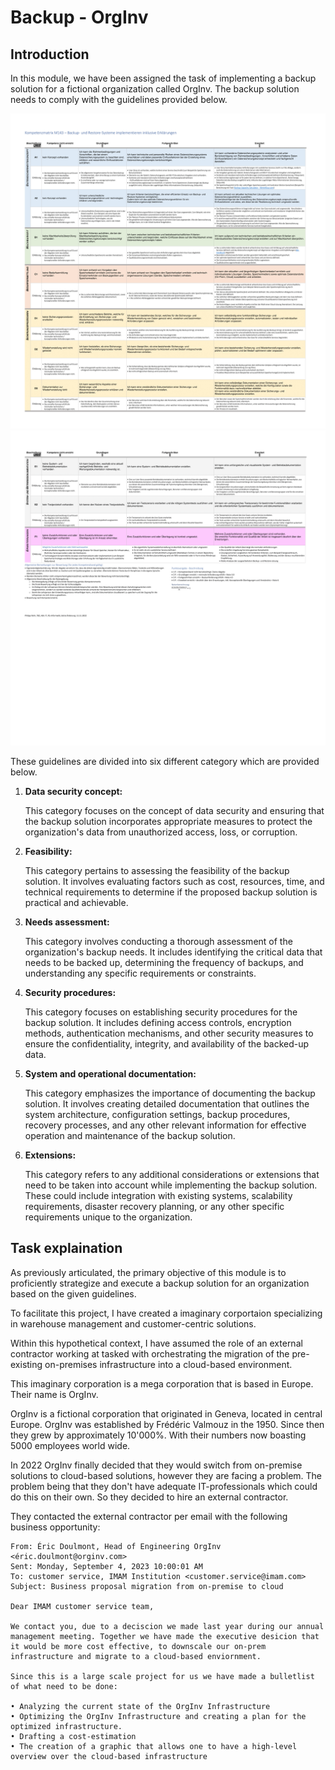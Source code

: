 # Backup - OrgInv

## Introduction

In this module, we have been assigned the task of implementing a backup solution for a fictional organization called OrgInv. The backup solution needs to comply with the guidelines provided below.

![part1](images/M143-competency-part-1.png)
![part2](images/M143-competency-part-2.png)

These guidelines are divided into six different category which are provided below.

1. **Data security concept:**

    This category focuses on the concept of data security and ensuring that the backup solution incorporates appropriate measures to protect the organization's data from unauthorized access, loss, or corruption.

2. **Feasibility:**

    This category pertains to assessing the feasibility of the backup solution. It involves evaluating factors such as cost, resources, time, and technical requirements to determine if the proposed backup solution is practical and achievable.

3. **Needs assessment:** 

    This category involves conducting a thorough assessment of the organization's backup needs. It includes identifying the critical data that needs to be backed up, determining the frequency of backups, and understanding any specific requirements or constraints.

4. **Security procedures:**

    This category focuses on establishing security procedures for the backup solution. It includes defining access controls, encryption methods, authentication mechanisms, and other security measures to ensure the confidentiality, integrity, and availability of the backed-up data.

5. **System and operational documentation:** 

    This category emphasizes the importance of documenting the backup solution. It involves creating detailed documentation that outlines the system architecture, configuration settings, backup procedures, recovery processes, and any other relevant information for effective operation and maintenance of the backup solution.

6. **Extensions:** 

    This category refers to any additional considerations or extensions that need to be taken into account while implementing the backup solution. These could include integration with existing systems, scalability requirements, disaster recovery planning, or any other specific requirements unique to the organization.

## Task explaination

As previously articulated, the primary objective of this module is to proficiently strategize and execute a backup solution for an organization based on the given guidelines.

To facilitate this project, I have created a imaginary corportaion specializing in warehouse management and customer-centric solutions.

Within this hypothetical context, I have assumed the role of an external contractor working at tasked with orchestrating the migration of the pre-existing on-premises infrastructure into a cloud-based environment.

This imaginary corporation is a mega corporation that is based in Europe. Their name is OrgInv.

OrgInv is a fictional corporation that originated in Geneva, located in central Europe. OrgInv was established by Frédéric Valmouz in the 1950. Since then they grew by approximately 10'000%. With their numbers now boasting 5000 employees world wide.

In 2022 OrgInv finally decided that they would switch from on-premise solutions to cloud-based solutions, however they are facing a problem. The problem being that they don't have adequate IT-professionals which could do this on their own. So they decided to hire an external contractor.

They contacted the external contractor per email with the following business opportunity:

    From: Éric Doulmont, Head of Engineering OrgInv <éric.doulmont@orginv.com>
    Sent: Monday, September 4, 2023 10:00:01 AM
    To: customer service, IMAM Institution <customer.service@imam.com>
    Subject: Business proposal migration from on-premise to cloud

    Dear IMAM customer service team,

    We contact you, due to a deciscion we made last year during our annual management meeting. Together we have made the executive desicion that it would be more cost effective, to downscale our on-prem infrastructure and migrate to a cloud-based enviornment.

    Since this is a large scale project for us we have made a bulletlist of what need to be done:

    • Analyzing the current state of the OrgInv Infrastructure
    • Optimizing the OrgInv Infrastructure and creating a plan for the optimized infrastructure.
    • Drafting a cost-estimation
    • The creation of a graphic that allows one to have a high-level overview over the cloud-based infrastructure

    

    
    
 


